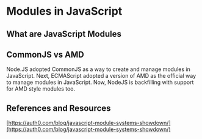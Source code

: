 # Modules in JavaScript

## What are JavaScript Modules

## CommonJS vs AMD

Node.JS adopted CommonJS as a way to create and manage modules in JavaScript. Next, ECMAScript adopted a version of AMD as the official way to manage modules in JavaScript. Now, NodeJS is backfilling with support for AMD style modules too.

## References and Resources

[https://auth0.com/blog/javascript-module-systems-showdown/](https://auth0.com/blog/javascript-module-systems-showdown/)
